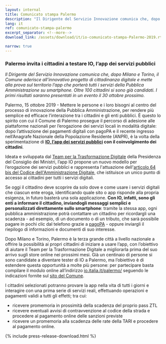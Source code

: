 ```yaml
---
layout: internal
title: Comunicato stampa Palermo
description: "Il Dirigente del Servizio Innovazione comunica che, dopo Milano e Torino, il Comune aderisce all’innovativo progetto di cittadinanza digitale e mette alla prova sul territorio l’app che porterà tutti i servizi della Pubblica Amministrazione su smartphone. Oltre 100 cittadini si sono già candidati. I primi risultati saranno presentati in un evento il 30 ottobre prossimo"
lang: it
ref: comunicato-stampa-palermo
excerpt_separator: <!--more-->
download_link: /assets/download/it/io-comunicato-stampa-Palermo-2019.rtf

narrow: true
---
```


### Palermo invita i cittadini a testare IO, l’app dei servizi pubblici

_Il Dirigente del Servizio Innovazione comunica che, dopo Milano e Torino, il Comune aderisce all’innovativo progetto di cittadinanza digitale e mette alla prova sul territorio l’app che porterà tutti i servizi della Pubblica Amministrazione su smartphone. Oltre 100 cittadini si sono già candidati. I primi risultati saranno presentati in un evento il 30 ottobre prossimo._

<!--more-->

Palermo, 15 ottobre 2019 - Mettere le persone e i loro bisogni al centro del processo di innovazione della Pubblica Amministrazione, per rendere più semplice ed efficace l’interazione tra i cittadini e gli enti pubblici. È questo lo spirito con cui il Comune di Palermo prosegue il percorso di adesione alle piattaforme nazionali per l’erogazione dei servizi locali in modalità digitale: dopo l’attivazione dei pagamenti digitali con pagoPA e il recente ingresso nell’Anagrafe Nazionale della Popolazione Residente (ANPR), è la volta della sperimentazione di **[IO, l’app dei servizi pubblici](https://io.italia.it/) con il coinvolgimento dei cittadini**.

Ideata e sviluppata dal [Team per la Trasformazione Digitale](https://teamdigitale.governo.it/) della Presidenza del Consiglio dei Ministri, l’app IO propone un nuovo modello per l’erogazione dei servizi pubblici e rappresenta l'attuazione dell'[articolo 64 bis del Codice dell'Amministrazione Digitale](https://docs.italia.it/italia/piano-triennale-ict/codice-amministrazione-digitale-docs/it/v2017-12-13/_rst/capo5_sezione3_art64-bis.html), che istituisce un unico punto di accesso ai cittadini per tutti i servizi digitali.

Se oggi il cittadino deve scoprire da solo dove e come usare i servizi digitali che ciascun ente eroga, identificando quale sito o app risponde alla propria esigenza, in futuro basterà una sola applicazione. **Con IO, infatti, sono gli enti a informare il cittadino, inviandogli messaggi semplici e personalizzati direttamente sullo smartphone**: tramite la stessa app, ogni pubblica amministrazione potrà contattare un cittadino per ricordargli una scadenza - ad esempio, di un documento o di un tributo, che sarà possibile pagare in pochi clic dal telefono grazie a [pagoPA](https://teamdigitale.governo.it/it/projects/pagamenti-digitali.htm) - oppure inviargli il riepilogo di informazioni e documenti di suo interesse.

Dopo Milano e Torino, Palermo è la terza grande città a livello nazionale a offrire la possibilità ai propri cittadini di iniziare a usare l’app, con l’obiettivo di aiutare il Team per la Trasformazione Digitale a migliorarla prima del suo arrivo sugli store online nei prossimi mesi. Già un centinaio di persone si sono candidate a diventare tester di IO a Palermo, ma l’obiettivo è di estendere questa opportunità a molte più persone: per partecipare basta compilare il modulo online all’indirizzo [io.italia.it/palermo/](https://io.italia.it/palermo/) seguendo le indicazioni fornite sul [sito del Comune](https://www.comune.palermo.it/io-app.php).

I cittadini selezionati potranno provare la app nella vita di tutti i giorni e interagire con una prima serie di servizi reali, effettuando operazioni e pagamenti validi a tutti gli effetti; tra cui:

- ricevere promemoria in prossimità della scadenza del proprio pass ZTL
- ricevere eventuali avvisi di contravvenzione al codice della strada e procedere al pagamento online delle sanzioni previste
- ricevere un promemoria alla scadenza delle rate della TARI e procedere al pagamento online.

{% include press-release-download.html %}
